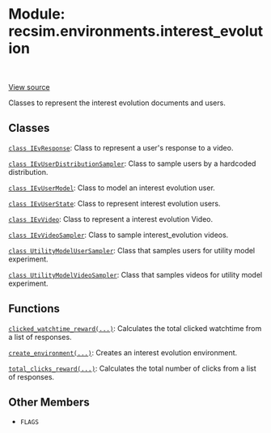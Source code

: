 <div itemscope itemtype="http://developers.google.com/ReferenceObject">
<meta itemprop="name" content="recsim.environments.interest_evolution" />
<meta itemprop="path" content="Stable" />
<meta itemprop="property" content="FLAGS"/>
</div>

# Module: recsim.environments.interest_evolution

<table class="tfo-notebook-buttons tfo-api" align="left">
</table>

<a target="_blank" href="https://github.com/google-research/recsim/recsim/environments/interest_evolution.py">View
source</a>

Classes to represent the interest evolution documents and users.

<!-- Placeholder for "Used in" -->

## Classes

[`class IEvResponse`](../../recsim/environments/interest_evolution/IEvResponse.md):
Class to represent a user's response to a video.

[`class IEvUserDistributionSampler`](../../recsim/environments/interest_evolution/IEvUserDistributionSampler.md):
Class to sample users by a hardcoded distribution.

[`class IEvUserModel`](../../recsim/environments/interest_evolution/IEvUserModel.md):
Class to model an interest evolution user.

[`class IEvUserState`](../../recsim/environments/interest_evolution/IEvUserState.md):
Class to represent interest evolution users.

[`class IEvVideo`](../../recsim/environments/interest_evolution/IEvVideo.md):
Class to represent a interest evolution Video.

[`class IEvVideoSampler`](../../recsim/environments/interest_evolution/IEvVideoSampler.md):
Class to sample interest_evolution videos.

[`class UtilityModelUserSampler`](../../recsim/environments/interest_evolution/UtilityModelUserSampler.md):
Class that samples users for utility model experiment.

[`class UtilityModelVideoSampler`](../../recsim/environments/interest_evolution/UtilityModelVideoSampler.md):
Class that samples videos for utility model experiment.

## Functions

[`clicked_watchtime_reward(...)`](../../recsim/environments/interest_evolution/clicked_watchtime_reward.md):
Calculates the total clicked watchtime from a list of responses.

[`create_environment(...)`](../../recsim/environments/interest_evolution/create_environment.md):
Creates an interest evolution environment.

[`total_clicks_reward(...)`](../../recsim/environments/interest_evolution/total_clicks_reward.md):
Calculates the total number of clicks from a list of responses.

## Other Members

*   `FLAGS` <a id="FLAGS"></a>
